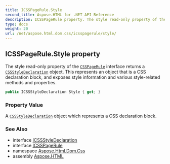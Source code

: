 ```yaml
---
title: ICSSPageRule.Style
second_title: Aspose.HTML for .NET API Reference
description: ICSSPageRule property. The style read-only property of the CSSPageRule interface returns a CSSStyleDeclaration object. This represents an object that is a CSS declaration block and exposes style information and various style-related methods and properties
type: docs
weight: 20
url: /net/aspose.html.dom.css/icsspagerule/style/
---
```

## ICSSPageRule.Style property

The style read-only property of the [`CSSPageRule`](../) interface returns a [`CSSStyleDeclaration`](../../icssstyledeclaration/) object. This represents an object that is a CSS declaration block, and exposes style information and various style-related methods and properties.

```csharp
public ICSSStyleDeclaration Style { get; }
```

### Property Value

A [`CSSStyleDeclaration`](../../icssstyledeclaration/) object which represents a CSS declaration block.

### See Also

* interface [ICSSStyleDeclaration](../../icssstyledeclaration/)
* interface [ICSSPageRule](../)
* namespace [Aspose.Html.Dom.Css](../../../aspose.html.dom.css/)
* assembly [Aspose.HTML](../../../)
